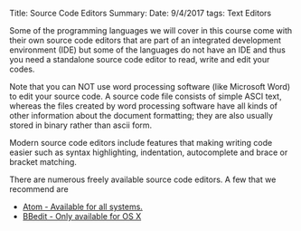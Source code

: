 Title: Source Code Editors
Summary:
Date: 9/4/2017
tags: Text Editors


Some of the programming languages we will cover in this course come
with their own source code editors that are part of an integrated development environment (IDE) but some of the
languages do not have an IDE and thus you need a standalone source code editor to read, write and edit your codes.

Note that you can NOT use word processing software (like Microsoft Word) to edit your source code. A source code
file consists of simple ASCI text, whereas the files created by word processing software have all kinds of other
information about the document formatting; they are also usually stored in binary rather than ascii form.

 Modern source code editors include features that making writing code easier such as syntax highlighting, indentation, autocomplete and brace or bracket matching.

 There are numerous freely available source code editors.  A few that we recommend are

 * <a href="https://atom.io" target="_blank"> Atom  - Available for all systems.</a>
 * <a href="https://www.barebones.com/products/bbedit/" target="_blank"> BBedit  - Only available for OS X</a>
 
